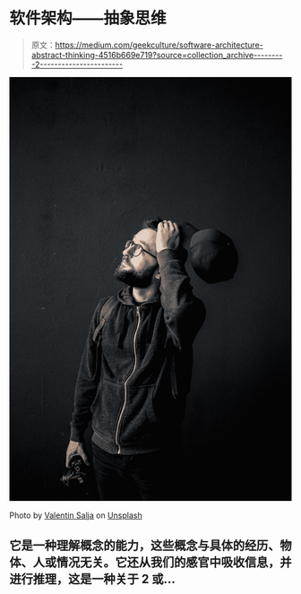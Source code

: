 # 软件架构——抽象思维

> 原文：<https://medium.com/geekculture/software-architecture-abstract-thinking-4516b669e719?source=collection_archive---------2----------------------->

![](img/0b80a64fe713990aa44c9f8beda142c2.png)

Photo by [Valentin Salja](https://unsplash.com/es/@valentinsalja?utm_source=medium&utm_medium=referral) on [Unsplash](https://unsplash.com?utm_source=medium&utm_medium=referral)

## 它是一种理解概念的能力，这些概念与具体的经历、物体、人或情况无关。它还从我们的感官中吸收信息，并进行推理，这是一种关于 2 或…